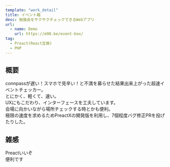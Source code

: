 ```yaml
---
template: "work_detail"
title: イベント箱
desc: 勉強会をサクサクチェックできるWebアプリ
url:
  - name: Demo
    url: https://m98.be/event-box/
tag:
  - Preact(React互換)
  - PHP
---
```

## 概要
connpassが遅い！スマホで見辛い！と不満を募らせた結果出来上がった超速イベントチェッカー。  
とにかく、軽くて、速い。  
UXにもこだわり、インターフェースを工夫しています。  
会場に向かいながら場所チェックする時とかも便利。  
極限の速度を求めるためPreactXの開発版を利用し、7個程度バグ修正PRを投げたりした。  


## 雑感
Preactいいぞ  
便利です  
